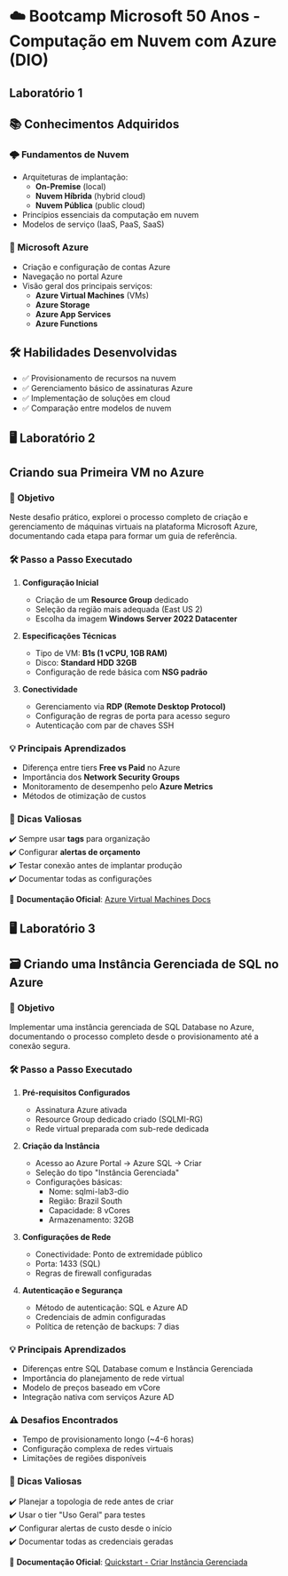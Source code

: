 # ☁️ Bootcamp Microsoft 50 Anos - Computação em Nuvem com Azure (DIO)


## Laboratório 1
## 📚 Conhecimentos Adquiridos

### 🌩️ Fundamentos de Nuvem
- Arquiteturas de implantação:
  - **On-Premise** (local)
  - **Nuvem Híbrida** (hybrid cloud)
  - **Nuvem Pública** (public cloud)
- Princípios essenciais da computação em nuvem
- Modelos de serviço (IaaS, PaaS, SaaS)

### 🔵 Microsoft Azure
- Criação e configuração de contas Azure
- Navegação no portal Azure
- Visão geral dos principais serviços:
  - **Azure Virtual Machines** (VMs)
  - **Azure Storage**
  - **Azure App Services**
  - **Azure Functions**

## 🛠️ Habilidades Desenvolvidas
- ✅ Provisionamento de recursos na nuvem
- ✅ Gerenciamento básico de assinaturas Azure
- ✅ Implementação de soluções em cloud
- ✅ Comparação entre modelos de nuvem

  
## 🖥️ Laboratório 2

## Criando sua Primeira VM no Azure

### 🌟 Objetivo
Neste desafio prático, explorei o processo completo de criação e gerenciamento de máquinas virtuais na plataforma Microsoft Azure, documentando cada etapa para formar um guia de referência.

### 🛠️ Passo a Passo Executado
1. **Configuração Inicial**
   - Criação de um **Resource Group** dedicado
   - Seleção da região mais adequada (East US 2)
   - Escolha da imagem **Windows Server 2022 Datacenter**

2. **Especificações Técnicas**
   - Tipo de VM: **B1s (1 vCPU, 1GB RAM)**
   - Disco: **Standard HDD 32GB**
   - Configuração de rede básica com **NSG padrão**

3. **Conectividade**
   - Gerenciamento via **RDP (Remote Desktop Protocol)**
   - Configuração de regras de porta para acesso seguro
   - Autenticação com par de chaves SSH

### 💡 Principais Aprendizados
- Diferença entre tiers **Free vs Paid** no Azure
- Importância dos **Network Security Groups**
- Monitoramento de desempenho pelo **Azure Metrics**
- Métodos de otimização de custos

### 📌 Dicas Valiosas
✔️ Sempre usar **tags** para organização  
✔️ Configurar **alertas de orçamento**  
✔️ Testar conexão antes de implantar produção  
✔️ Documentar todas as configurações  

🔗 **Documentação Oficial**: [Azure Virtual Machines Docs](https://learn.microsoft.com/pt-br/azure/virtual-machines/)

## 🖥️ Laboratório 3

## 🗃️ Criando uma Instância Gerenciada de SQL no Azure

### 🌟 Objetivo
Implementar uma instância gerenciada de SQL Database no Azure, documentando o processo completo desde o provisionamento até a conexão segura.

### 🛠️ Passo a Passo Executado

1. **Pré-requisitos Configurados**
   - Assinatura Azure ativada
   - Resource Group dedicado criado (SQLMI-RG)
   - Rede virtual preparada com sub-rede dedicada

2. **Criação da Instância**
   - Acesso ao Azure Portal → Azure SQL → Criar
   - Seleção do tipo "Instância Gerenciada"
   - Configurações básicas:
     - Nome: sqlmi-lab3-dio
     - Região: Brazil South
     - Capacidade: 8 vCores
     - Armazenamento: 32GB

3. **Configurações de Rede**
   - Conectividade: Ponto de extremidade público
   - Porta: 1433 (SQL)
   - Regras de firewall configuradas

4. **Autenticação e Segurança**
   - Método de autenticação: SQL e Azure AD
   - Credenciais de admin configuradas
   - Política de retenção de backups: 7 dias

### 💡 Principais Aprendizados
- Diferenças entre SQL Database comum e Instância Gerenciada
- Importância do planejamento de rede virtual
- Modelo de preços baseado em vCore
- Integração nativa com serviços Azure AD

### ⚠️ Desafios Encontrados
- Tempo de provisionamento longo (~4-6 horas)
- Configuração complexa de redes virtuais
- Limitações de regiões disponíveis

### 📌 Dicas Valiosas
✔️ Planejar a topologia de rede antes de criar  
✔️ Usar o tier "Uso Geral" para testes  
✔️ Configurar alertas de custo desde o início  
✔️ Documentar todas as credenciais geradas  

🔗 **Documentação Oficial**: [Quickstart - Criar Instância Gerenciada](https://learn.microsoft.com/pt-br/azure/azure-sql/managed-instance/instance-create-quickstart)

